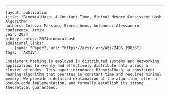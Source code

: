 ---
    layout: publication
    title: "BinomialHash: A Constant Time, Minimal Memory Consistent Hash Algorithm"
    authors: Coluzzi Massimo, Brocco Amos, Antonucci Alessandro
    conference: Arxiv
    year: 2024
    bibkey: coluzzi2024binomialhash
    additional_links:
      - {name: "Paper", url: "https://arxiv.org/abs/2406.19836"}
    tags: ['ARXIV']
    ---
    Consistent hashing is employed in distributed systems and networking applications to evenly and effectively distribute data across a cluster of nodes. This paper introduces BinomialHash, a consistent hashing algorithm that operates in constant time and requires minimal memory. We provide a detailed explanation of the algorithm, offer a pseudo-code implementation, and formally establish its strong theoretical guarantees.